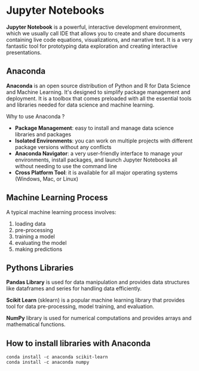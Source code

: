 # Jupyter Notebooks

**Jupyter Notebook** is a powerful, interactive development environment, which we usually call IDE that allows you to create and share documents containing live code equations, visualizations, and narrative text. It is a very fantastic tool for prototyping data exploration and creating interactive presentations.

## Anaconda

**Anaconda** is an open source distribution of Python and R for Data Science and Machine Learning. It's designed to simplify package management and deployment. It is a toolbox that comes preloaded with all the essential tools and libraries needed for data science and machine learning.

Why to use Anaconda ?

- **Package Management**: easy to install and manage data science libraries and packages
- **Isolated Environments**: you can work on multiple projects with different package versions without any conflicts
- **Anaconda Navigator**: a very user-friendly interface to manage your environments, install packages, and launch Jupyter Notebooks all without needing to use the command line
- **Cross Platform Tool**: it is available for all major operating systems (Windows, Mac, or Linux)

## Machine Learning Process

A typical machine learning process involves:
1. loading data
2. pre-processing
3. training a model
4. evaluating the model
5. making predictions

## Pythons Libraries

**Pandas Library** is used for data manipulation and provides data structures like dataframes and series for handling data efficiently.

**Scikit Learn** (sklearn) is a popular machine learning library that provides tool for data pre-processing, model training, and evaluation. 

**NumPy** library is used for numerical computations and provides arrays and mathematical functions.

## How to install libraries with Anaconda

    conda install -c anaconda scikit-learn
    conda install -c anaconda numpy